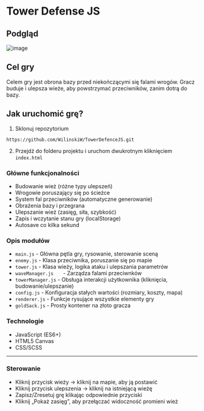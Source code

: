 # Tower Defense JS

## Podgląd
![image](https://github.com/user-attachments/assets/5b71748f-60a6-4623-8432-ef7550a0b7b3)

## Cel gry
Celem gry jest obrona bazy przed niekończącymi się falami wrogów. Gracz buduje i ulepsza wieże, aby powstrzymać przeciwników, zanim dotrą do bazy.

##  Jak uruchomić grę?
1. Sklonuj repozytorium
```
https://github.com/WilinskiW/TowerDefenceJS.git
```
2. Przejdź do folderu projektu i uruchom dwukrotnym kliknięciem `index.html`

### Główne funkcjonalności
* Budowanie wież (różne typy ulepszeń)
* Wrogowie poruszający się po ścieżce
* System fal przeciwników (automatyczne generowanie)
* Obrażenia bazy i przegrana
* Ulepszanie wież (zasięg, siła, szybkość)
* Zapis i wczytanie stanu gry (localStorage)
* Autosave co kilka sekund

### Opis modułów
* `main.js` - Główna pętla gry, rysowanie, sterowanie sceną
* `enemy.js` - Klasa przeciwnika, poruszanie się po mapie
* `tower.js` - Klasa wieży, logika ataku i ulepszania parametrów
* `waveManager.js	` - Zarządza falami przeciwnków
* `towerManager.js` - Obsługa interakcji użytkownika (kliknięcia, budowanie/ulepszanie)
* `config.js` - Konfiguracja stałych wartości (rozmiary, koszty, mapa)
* `renderer.js` - Funkcje rysujące wszystkie elementy gry
* `goldSack.js` - Prosty kontener na złoto gracza

### Technologie
* JavaScript (ES6+)
* HTML5 Canvas
* CSS/SCSS

<hr>

### Sterowanie
*  Kliknij przycisk wieży → kliknij na mapie, aby ją postawić
*  Kliknij przycisk ulepszenia → kliknij na istniejącą wieżę
*  Zapisz/Zresetuj grę klikając odpowiednie przyciski
*  Kliknij „Pokaż zasięg”, aby przełączać widoczność promieni wież
